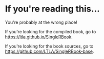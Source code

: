 # If you're reading this...

You're probably at the wrong place!

If you're looking for the compiled book, go to https://ltla.github.io/SingleRBook.

If you're looking for the book sources, go to https://github.com/LTLA/SingleRBook-base.
